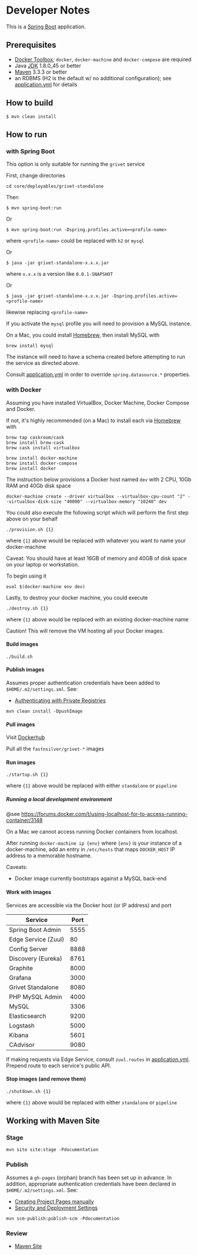 # Developer Notes

This is a [Spring Boot](http://projects.spring.io/spring-boot/) application.  

## Prerequisites

* [Docker Toolbox](http://docs.docker.com/mac/started/); `docker`, `docker-machine` and `docker-compose` are required
* Java [JDK](http://www.oracle.com/technetwork/java/javase/downloads/jdk8-downloads-2133151.html) 1.8.0_45 or better
* [Maven](https://maven.apache.org/download.cgi) 3.3.3 or better
* an RDBMS (H2 is the default w/ no additional configuration); see [application.yml](https://github.com/fastnsilver/grivet/blob/master/core/shared-config/src/main/resources/application.yml) for details


## How to build

```
$ mvn clean install
```


## How to run

### with Spring Boot

This option is only suitable for running the `grivet` service

First, change directories

```
cd core/deployables/grivet-standalone
```

Then

```
$ mvn spring-boot:run
```

Or

```
$ mvn spring-boot:run -Dspring.profiles.active=<profile-name>
```

where `<profile-name>` could be replaced with `h2` or `mysql`

Or 

```
$ java -jar grivet-standalone-x.x.x.jar
```

where `x.x.x` is a version like `0.0.1-SNAPSHOT`

Or

```
$ java -jar grivet-standalone-x.x.x.jar -Dspring.profiles.active=<profile-name>
```

likewise replacing `<profile-name>`


If you activate the `mysql` profile you will need to provision a MySQL instance.

On a Mac, you could install [Homebrew](http://brew.sh/), then install MySQL with

```
brew install mysql
```

The instance will need to have a schema created before attempting to run the service as directed above.

Consult [application.yml](https://github.com/fastnsilver/grivet/blob/master/core/shared-config/src/main/resources/application.yml) in order to override `spring.datasource.*` properties.



### with Docker

Assuming you have installed VirtualBox, Docker Machine, Docker Compose and Docker.

If not, it's highly recommended (on a Mac) to install each via [Homebrew](http://brew.sh/) with

```
brew tap caskroom/cask
brew install brew-cask
brew cask install virtualbox

brew install docker-machine
brew install docker-compose
brew install docker
```

The instruction below provisions a Docker host named `dev` with 2 CPU, 10Gb RAM and 40Gb disk space

```
docker-machine create --driver virtualbox --virtualbox-cpu-count "2" --virtualbox-disk-size "40000" --virtualbox-memory "10240" dev
```

You could also execute the following script which will perform the first step above on your behalf

```
./provision.sh {1}
```

where `{1}` above would be replaced with whatever you want to name your docker-machine

Caveat: You should have at least 16GB of memory and 40GB of disk space on your laptop or workstation.


To begin using it

```
eval $(docker-machine env dev)
```


Lastly, to destroy your docker machine, you could execute

```
./destroy.sh {1}
```

where `{1}` above would be replaced with an existing docker-machine name

Caution! This will remove the VM hosting all your Docker images.


#### Build images

```
./build.sh
```


#### Publish images

Assumes proper authentication credentials have been added to `$HOME/.m2/settings.xml`. See:

* [Authenticating with Private Registries](https://github.com/spotify/docker-maven-plugin#authenticating-with-private-registries)

```
mvn clean install -DpushImage
```


#### Pull images

Visit [Dockerhub](https://hub.docker.com/u/fastnsilver/)

Pull all the `fastnsilver/grivet-*` images


#### Run images

```
./startup.sh {1}
```

where `{1}` above would be replaced with either `standalone` or `pipeline`


##### Running a local development environment

@see https://forums.docker.com/t/using-localhost-for-to-access-running-container/3148

On a Mac we cannot access running Docker containers from localhost.

After running `docker-machine ip {env}` where `{env}` is your instance of a docker-machine, add an entry in `/etc/hosts` that maps `DOCKER_HOST` IP address to a memorable hostname.


Caveats: 

* Docker image currently bootstraps against a MySQL back-end


#### Work with images

Services are accessible via the Docker host (or IP address) and port 

Service            |  Port
-------------------|-------
Spring Boot Admin  | 5555
Edge Service (Zuul)| 80
Config Server      | 8888
Discovery (Eureka) | 8761
Graphite           | 8000
Grafana            | 3000
Grivet Standalone  | 8080
PHP MySQL Admin    | 4000
MySQL              | 3306
Elasticsearch      | 9200
Logstash           | 5000
Kibana             | 5601
CAdvisor           | 9080

If making requests via Edge Service, consult `zuul.routes` in [application.yml](https://github.com/fastnsilver/grivet/blob/master/support/api-gateway/src/main/resources/application.yml).  Prepend
route to each service's public API.


#### Stop images (and remove them)

```
./shutdown.sh {1}
```

where `{1}` above would be replaced with either `standalone` or `pipeline`


## Working with Maven Site 

### Stage

```
mvn site site:stage -Pdocumentation
```

### Publish

Assumes a `gh-pages` (orphan) branch has been set up in advance.  In addition, appropriate authentication credentials have been declared in `$HOME/.m2/settings.xml`. See:

* [Creating Project Pages manually](https://help.github.com/articles/creating-project-pages-manually/)
* [Security and Deployment Settings](http://maven.apache.org/guides/mini/guide-deployment-security-settings.html)

```
mvn scm-publish:publish-scm -Pdocumentation
```

### Review

* [Maven Site](http://fastnsilver.github.io/grivet/)